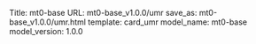 Title: mt0-base
URL: mt0-base_v1.0.0/umr
save_as: mt0-base_v1.0.0/umr.html
template: card_umr
model_name: mt0-base
model_version: 1.0.0

